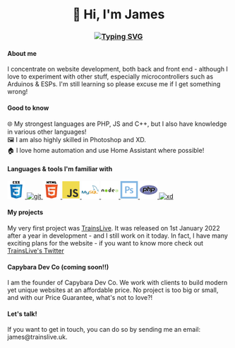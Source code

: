 <h1 align="center">👋 Hi, I'm James</h1>
<h3 align="center"><a href="https://git.io/typing-svg"><img src="https://readme-typing-svg.demolab.com?font=Quicksand&pause=1000&color=27AFC5&center=true&vCenter=true&width=435&lines=A+full+stack+developer+from+the+UK;Founder+of+Capybara+Dev+Co;Founder+of+TrainsLive" alt="Typing SVG" /></a></h3>

<h4>About me</h4>
I concentrate on website development, both back and front end - although I love to experiment with other stuff, especially microcontrollers such as Arduinos & ESPs. I'm still learning so please excuse me if I get something wrong!

<h4>Good to know</h4>
🌐 My strongest languages are PHP, JS and C++, but I also have knowledge in various other languages!
<br>
🖼️ I am also highly skilled in Photoshop and XD.
<br>
🏠 I love home automation and use Home Assistant where possible!

<h4 align="left">Languages & tools I'm familiar with</h4>
<p align="left"> <a href="https://www.w3schools.com/css/" target="_blank" rel="noreferrer"> <img src="https://raw.githubusercontent.com/devicons/devicon/master/icons/css3/css3-original-wordmark.svg" alt="css3" width="40" height="40"/> </a> <a href="https://git-scm.com/" target="_blank" rel="noreferrer"> <img src="https://www.vectorlogo.zone/logos/git-scm/git-scm-icon.svg" alt="git" width="40" height="40"/> </a> <a href="https://www.w3.org/html/" target="_blank" rel="noreferrer"> <img src="https://raw.githubusercontent.com/devicons/devicon/master/icons/html5/html5-original-wordmark.svg" alt="html5" width="40" height="40"/> </a> <a href="https://developer.mozilla.org/en-US/docs/Web/JavaScript" target="_blank" rel="noreferrer"> <img src="https://raw.githubusercontent.com/devicons/devicon/master/icons/javascript/javascript-original.svg" alt="javascript" width="40" height="40"/> </a> <a href="https://www.mysql.com/" target="_blank" rel="noreferrer"> <img src="https://raw.githubusercontent.com/devicons/devicon/master/icons/mysql/mysql-original-wordmark.svg" alt="mysql" width="40" height="40"/> </a> <a href="https://nodejs.org" target="_blank" rel="noreferrer"> <img src="https://raw.githubusercontent.com/devicons/devicon/master/icons/nodejs/nodejs-original-wordmark.svg" alt="nodejs" width="40" height="40"/> </a> <a href="https://www.photoshop.com/en" target="_blank" rel="noreferrer"> <img src="https://raw.githubusercontent.com/devicons/devicon/master/icons/photoshop/photoshop-line.svg" alt="photoshop" width="40" height="40"/> </a> <a href="https://www.php.net" target="_blank" rel="noreferrer"> <img src="https://raw.githubusercontent.com/devicons/devicon/master/icons/php/php-original.svg" alt="php" width="40" height="40"/> </a> <a href="https://www.adobe.com/products/xd.html" target="_blank" rel="noreferrer"> <img src="https://cdn.worldvectorlogo.com/logos/adobe-xd.svg" alt="xd" width="40" height="40"/> </a> </p>

<h4>My projects</h4>
My very first project was <a href="https://trainslive.uk">TrainsLive</a>. It was released on 1st January 2022 after a year in development - and I still work on it today. In fact, I have many exciting plans for the website - if you want to know more check out <a href="https://twitter.com/TrainsLive_">TrainsLive's Twitter</a>

<h4>Capybara Dev Co (coming soon!!)</h4>
I am the founder of Capybara Dev Co. We work with clients to build modern yet unique websites at an affordable price. No project is too big or small, and with our Price Guarantee, what's not to love?!

<h4>Let's talk!</h4>
If you want to get in touch, you can do so by sending me an email: james@trainslive.uk.
